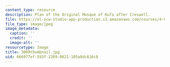 ```yaml
---
content_type: resource
description: Plan of the Original Mosque of Kufa after Creswell.
file: https://ol-ocw-studio-app-production.s3.amazonaws.com/courses/4-614-religious-architecture-and-islamic-cultures-fall-2002/666977ef593f22690621105a8dc616c8_3009thumbnail.jpg
file_type: image/jpeg
image_metadata:
  caption: ''
  credit: ''
  image-alt: ''
resourcetype: Image
title: 3009thumbnail.jpg
uid: 666977ef-593f-2269-0621-105a8dc616c8
---
```

